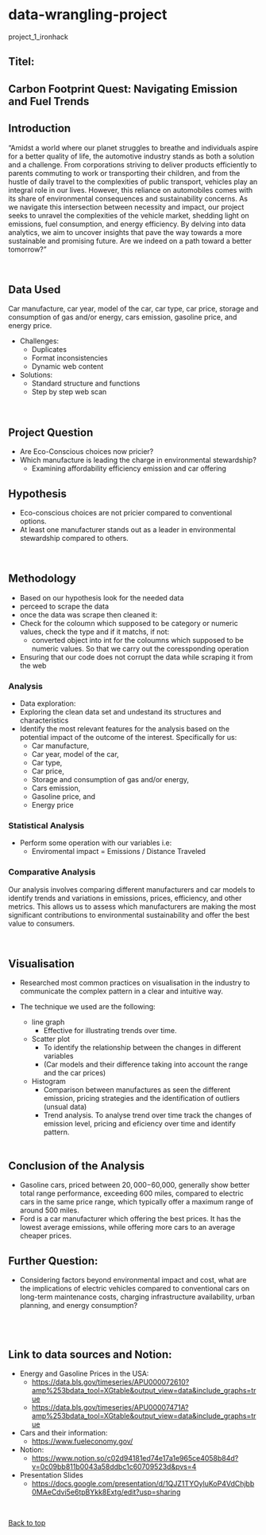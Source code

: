 # data-wrangling-project
project_1_ironhack

## Titel:
## Carbon Footprint Quest: Navigating Emission and Fuel Trends

</details>

## Introduction

“Amidst a world where our planet struggles to breathe and individuals aspire for a better quality of life, the automotive industry stands as both a solution and a challenge. From corporations striving to deliver products efficiently to parents commuting to work or transporting their children, and from the hustle of daily travel to the complexities of public transport, vehicles play an integral role in our lives. However, this reliance on automobiles comes with its share of environmental consequences and sustainability concerns. As we navigate this intersection between necessity and impact, our project seeks to unravel the complexities of the vehicle market, shedding light on emissions, fuel consumption, and energy efficiency. By delving into data analytics, we aim to uncover insights that pave the way towards a more sustainable and promising future. Are we indeed on a path toward a better tomorrow?”

<br>

## Data Used
Car manufacture, car year, model of the car, car type, car price, storage and consumption of gas and/or energy, cars emission, gasoline price, and energy price.
- Challenges:
    - Duplicates
   - Format inconsistencies
   - Dynamic web content
- Solutions:
    - Standard structure and functions
    - Step by step web scan



<br>

## Project Question
- Are Eco-Conscious choices now pricier?
- Which manufacture is leading the charge in environmental stewardship?
   - Examining affordability efficiency emission and car offering
 
## Hypothesis
- Eco-conscious choices are not pricier compared to conventional options.
- At least one manufacturer stands out as a leader in environmental stewardship compared to others.


<br>

## Methodology
- Based on our hypothesis look for the needed data
- perceed to scrape the data
- once the data was scrape then cleaned it:
- Check for the coloumn which supposed to be category or numeric values, check the type and if it matchs, if not:
     - converted object into int for the coloumns which supposed to be numeric values. So that we carry out the coressponding operation
- Ensuring that our code does not corrupt the data while scraping it from the web

### Analysis
- Data exploration:
- Exploring the clean data set and undestand its structures and characteristics
- Identify the most relevant features for the analysis based on the potential impact of the outcome of the interest. Specifically for us:
     - Car manufacture,
     - Car year, model of the car,
     - Car type,
     - Car price,
     - Storage and consumption of gas and/or energy,
     - Cars emission,
     - Gasoline price, and
     - Energy price
 
###  Statistical Analysis
- Perform some operation with our variables i.e:
    - Enviromental impact = Emissions / Distance Traveled
 
###  Comparative Analysis
Our analysis involves comparing different manufacturers and car models to identify trends and variations in emissions, prices, efficiency, and other metrics. This allows us to assess which manufacturers are making the most significant contributions to environmental sustainability and offer the best value to consumers.

  <br>

## Visualisation

- Researched most common practices on visualisation in the industry to communicate the complex pattern in a clear and intuitive way.
- The technique we used are the following:
  - line graph
     - Effective for illustrating trends over time.
  - Scatter plot
     - To identify the relationship between the changes in different variables
     - (Car models and their difference taking into account the range and the car prices)
  - Histogram
    - Comparison between manufactures as seen the different emission, pricing strategies and the identification of outliers (unsual data)
    - Trend analysis. To analyse trend over time track the changes of emission level, pricing and eficiency over time and identify pattern.

  <br>

## Conclusion of the Analysis

- Gasoline cars, priced between $20,000-$60,000, generally show better total range performance, exceeding 600 miles, compared to electric cars in the same price range, which typically offer a maximum range of around 500 miles.
- Ford is a car manufacturer which offering the best prices. It has the lowest average emissions, while offering more cars to an average cheaper prices.



## Further Question:
- Considering factors beyond environmental impact and cost, what are the implications of electric vehicles compared to conventional cars on long-term maintenance costs, charging infrastructure availability, urban planning, and energy consumption?

 <br>

<br>

## Link to data sources and Notion:
- Energy and Gasoline Prices in the USA:
  - https://data.bls.gov/timeseries/APU000072610?amp%253bdata_tool=XGtable&output_view=data&include_graphs=true
  - https://data.bls.gov/timeseries/APU00007471A?amp%253bdata_tool=XGtable&output_view=data&include_graphs=true
- Cars and their information:
  - https://www.fueleconomy.gov/
- Notion:
  - https://www.notion.so/c02d94181ed74e17a1e965ce4058b84d?v=0c09bb811b0043a58ddbc1c60709523d&pvs=4
- Presentation Slides
  - https://docs.google.com/presentation/d/1QJZ1TYOyluKoP4VdChjbb0MAeCdvi5e6tpBYkk8Extg/edit?usp=sharing
  
<br>

  [Back to top](#faqs)

</details>
